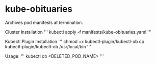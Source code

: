# kube-obituaries
Archives pod manifests at termination.

Cluster Installation
'''
kubectl apply -f manifests/kube-obituaries.yaml
'''

Kubectl Plugin Installation
'''
chmod +x kubectl-plugin/kubectl-ob
cp kubectl-plugin/kubectl-ob /usr/local/bin
'''

Usage:
'''
kubectl ob <DELETED_POD_NAME>
'''
